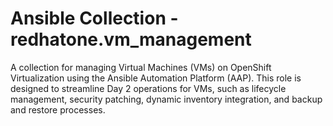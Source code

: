 # Ansible Collection - redhatone.vm_management

A collection for managing Virtual Machines (VMs) on OpenShift Virtualization
using the Ansible Automation Platform (AAP). This role is designed to streamline
Day 2 operations for VMs, such as lifecycle management, security patching,
dynamic inventory integration, and backup and restore processes.
